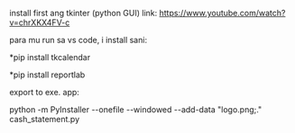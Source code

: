 install first ang tkinter (python GUI)
link: https://www.youtube.com/watch?v=chrXKX4FV-c


para mu run sa vs code, i install sani: 

*pip install tkcalendar

*pip install reportlab

export to exe. app:

python -m PyInstaller --onefile --windowed --add-data "logo.png;." cash_statement.py

